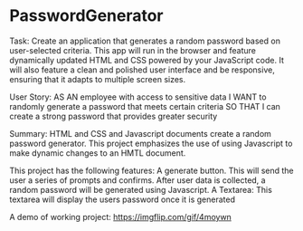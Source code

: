 # PasswordGenerator

Task:
Create an application that generates a random password based on user-selected criteria.
This app will run in the browser and feature dynamically updated HTML and CSS powered by your JavaScript code.
It will also feature a clean and polished user interface and be responsive, ensuring that it adapts to multiple screen sizes.


User Story:
AS AN employee with access to sensitive data
I WANT to randomly generate a password that meets certain criteria
SO THAT I can create a strong password that provides greater security

Summary:
HTML and CSS and Javascript documents create a random password generator.
This project emphasizes the use of using Javascript to make dynamic changes to an HMTL document.

This project has the following features:
A generate button.
This will send the user a series of prompts and confirms.
After user data is collected, a random password will be generated using Javascript.
A Textarea: This textarea will display the users password once it is generated

A demo of working project:
https://imgflip.com/gif/4moywn 
